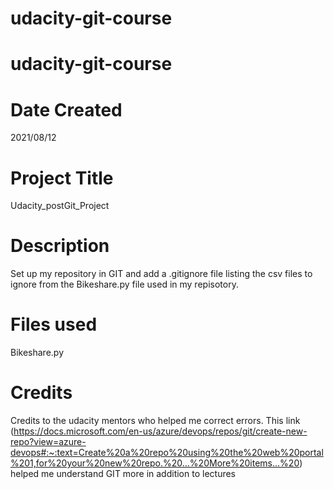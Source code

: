 # udacity-git-course
# udacity-git-course
# Date Created
2021/08/12
# Project Title 
Udacity_postGit_Project
# Description
Set up my repository in GIT and add a .gitignore file listing the csv files to ignore from the Bikeshare.py file used in my repisotory. 
# Files used
Bikeshare.py 
# Credits
Credits to the udacity mentors who helped me correct errors. This link (https://docs.microsoft.com/en-us/azure/devops/repos/git/create-new-repo?view=azure-devops#:~:text=Create%20a%20repo%20using%20the%20web%20portal%201,for%20your%20new%20repo.%20...%20More%20items...%20) helped me understand GIT more in addition to lectures
